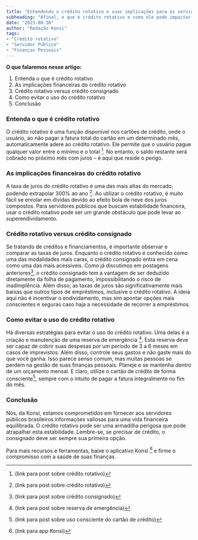 ```yaml
---
title: "Entendendo o crédito rotativo e suas implicações para os servidores públicos"
subheading: "Afinal, o que é crédito rotativo e como ele pode impactar a saúde financeira de um servidor público?"
date: "2023-08-30"
author: "Redação Konsi"
tags:
- "Crédito rotativo"
- "Servidor Público"
- "Finanças Pessoais"
---
```


**O que falaremos nesse artigo:**

1. Entenda o que é crédito rotativo
2. As implicações financeiras do crédito rotativo
3. Crédito rotativo versus crédito consignado
4. Como evitar o uso do crédito rotativo
5. Conclusão

### Entenda o que é crédito rotativo

O crédito rotativo é uma função disponível nos cartões de crédito, onde o usuário, ao não pagar a fatura total do cartão em um determinado mês, automaticamente adere ao crédito rotativo. Ele permite que o usuário pague qualquer valor entre o mínimo e o total [^1^].
No entanto, o saldo restante será cobrado no próximo mês com juros – é aqui que reside o perigo. 

### As implicações financeiras do crédito rotativo

A taxa de juros do crédito rotativo é uma das mais altas do mercado, podendo extrapolar 300% ao ano [^1^]. Ao utilizar o crédito rotativo, é muito fácil se enrolar em dívidas devido ao efeito bola de neve dos juros compostos.
Para servidores públicos que buscam estabilidade financeira, usar o crédito rotativo pode ser um grande obstáculo que pode levar ao superendividamento. 

### Crédito rotativo versus crédito consignado

Se tratando de créditos e financiamentos, é importante observar e comparar as taxas de juros. Enquanto o crédito rotativo é conhecido como uma das modalidades mais caras, o crédito consignado entra em cena como uma das mais acessíveis.
Como já discutimos em postagens anteriores[^2^], o crédito consignado tem a vantagem de ser deduzido diretamente da folha de pagamento, impossibilitando o risco de inadimplência. Além disso, as taxas de juros são significativamente mais baixas que outros tipos de empréstimos, inclusive o crédito rotativo.
A ideia aqui não é incentivar o endividamento, mas sim apontar opções mais conscientes e seguras caso haja a necessidade de recorrer a empréstimos. 

### Como evitar o uso do crédito rotativo

Há diversas estratégias para evitar o uso do crédito rotativo. Uma delas é a criação e manutenção de uma reserva de emergência [^3^]. Esta reserva deve ser capaz de cobrir suas despesas por um período de 3 a 6 meses em casos de imprevistos. 
Além disso, controle seus gastos e não gaste mais do que você ganha. Isso parece senso comum, mas muitas pessoas se perdem na gestão de suas finanças pessoais. Planeje e se mantenha dentro de um orçamento mensal. E claro, utilize o cartão de crédito de forma consciente[^4^], sempre com o intuito de pagar a fatura integralmente no fim do mês.

### Conclusão

Nós, da Konsi, estamos comprometidos em fornecer aos servidores públicos brasileiros informações valiosas para uma vida financeira equilibrada. O crédito rotativo pode ser uma armadilha perigosa que pode atrapalhar esta estabilidade. Lembre-se, se precisar de crédito, o consignado deve ser sempre sua primeira opção. 

Para mais recursos e ferramentas, baixe o aplicativo Konsi [^5^] e firme o compromisso com a saúde de suas finanças.

[^1^]: (link para post sobre crédito rotativo)
[^2^]: (link para post sobre crédito consignado)
[^3^]: (link para post sobre reserva de emergência)
[^4^]: (link para post sobre uso consciente do cartão de crédito)
[^5^]: (link para app Konsi)